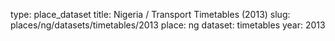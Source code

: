 type: place_dataset
title: Nigeria / Transport Timetables (2013)
slug: places/ng/datasets/timetables/2013
place: ng
dataset: timetables
year: 2013
